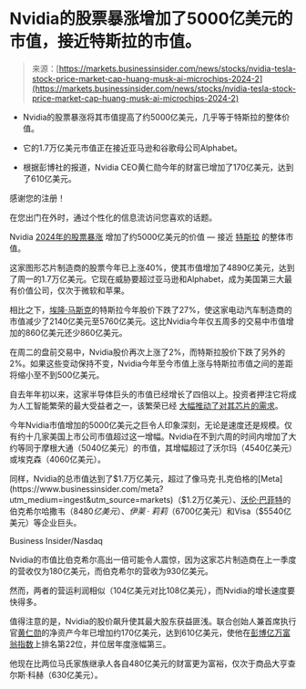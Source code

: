 <!--yml

category: 未分类

date: 2024-05-27 14:38:46

-->

# Nvidia的股票暴涨增加了5000亿美元的市值，接近特斯拉的市值。

> 来源：[https://markets.businessinsider.com/news/stocks/nvidia-tesla-stock-price-market-cap-huang-musk-ai-microchips-2024-2](https://markets.businessinsider.com/news/stocks/nvidia-tesla-stock-price-market-cap-huang-musk-ai-microchips-2024-2)

+   Nvidia的股票暴涨将其市值提高了约5000亿美元，几乎等于特斯拉的整体价值。

+   它的1.7万亿美元市值正在接近亚马逊和谷歌母公司Alphabet。

+   根据彭博社的报道，Nvidia CEO黄仁勋今年的财富已增加了170亿美元，达到了610亿美元。

感谢您的注册！

在您出门在外时，通过个性化的信息流访问您喜欢的话题。

Nvidia [2024年的股票暴涨](https://markets.businessinsider.com/news/stocks/nvidia-stock-artificial-intelligence-q4-earnings-outlook-semiconductor-chips-nvda-2024-2?utm_medium=ingest&utm_source=markets) 增加了约5000亿美元的价值 — 接近 [特斯拉](https://www.businessinsider.com/tesla?utm_medium=ingest&utm_source=markets) 的整体市值。

这家图形芯片制造商的股票今年已上涨40%，使其市值增加了4890亿美元，达到了周一的1.7万亿美元。它现在威胁要超过亚马逊和Alphabet，成为美国第三大最有价值公司，仅次于微软和苹果。

相比之下，[埃隆·马斯克](https://www.businessinsider.com/elon-musk?utm_medium=ingest&utm_source=markets)的特斯拉今年股价下跌了27%，使这家电动汽车制造商的市值减少了2140亿美元至5760亿美元。这比Nvidia今年仅五周多的交易中市值增加的860亿美元还少860亿美元。

在周二的盘前交易中，Nvidia股价再次上涨了2%，而特斯拉股价下跌了另外的2%。如果这些变动保持不变，Nvidia今年至今市值上涨与特斯拉市值之间的差距将缩小至不到500亿美元。

自去年年初以来，这家半导体巨头的市值已经增长了四倍以上。投资者押注它将成为人工智能繁荣的最大受益者之一，该繁荣已经 [大幅推动了对其芯片的需求](https://markets.businessinsider.com/news/stocks/nvidia-stock-price-record-high-artificial-intelligence-tech-earnings-nvda-2024-2?utm_medium=ingest&utm_source=markets)。

今年Nvidia市值增加的5000亿美元之巨令人印象深刻，无论是速度还是规模。仅有约十几家美国上市公司市值超过这一增幅。Nvidia在不到六周的时间内增加了大约等同于摩根大通（5040亿美元）的市值，其增幅超过了沃尔玛（4540亿美元）或埃克森（4060亿美元）。

同样，Nvidia的总市值达到了$1.7万亿美元，超过了像马克·扎克伯格的[Meta](https://www.businessinsider.com/meta?utm_medium=ingest&utm_source=markets)（$1.2万亿美元）、[沃伦·巴菲特](https://markets.businessinsider.com/news/stocks/who-is-warren-buffett-berkshire-hathaway-stocks-investing-wealth-philanthropy-2023-5?utm_medium=ingest&utm_source=markets)的伯克希尔哈撒韦（$8480亿美元）、伊莱·莉莉（$6700亿美元）和Visa（$5540亿美元）等企业巨头。

Business Insider/Nasdaq

Nvidia的市值比伯克希尔高出一倍可能令人震惊，因为这家芯片制造商在上一季度的营收仅为180亿美元，而伯克希尔的营收为930亿美元。

然而，两者的营运利润相似（104亿美元对比108亿美元），而Nvidia的增长速度要快得多。

值得注意的是，Nvidia的股价飙升使其最大股东获益匪浅。联合创始人兼首席执行官[黄仁勋](https://www.businessinsider.com/nvidia-jensen-huang-chipmaker-cofounder-ceo-wealth-net-worth-ai-2023-5?utm_medium=ingest&utm_source=markets)的净资产今年已增加约170亿美元，达到610亿美元，使他在[彭博亿万富翁指数](https://www.bloomberg.com/billionaires/)上排名第22位，并位居年度涨幅第三。

他现在比两位马氏家族继承人各自480亿美元的财富更为富裕，仅次于商品大亨查尔斯·科赫（630亿美元）。
